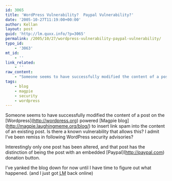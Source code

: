 ```yaml
---
id: 3065
title: 'WordPress Vulnerability?  Paypal Vulnerability?'
date: '2005-10-27T11:19:00+00:00'
author: Kellan
layout: post
guid: 'http://lm.quxx.info/?p=3065'
permalink: /2005/10/27/wordpress-vulnerability-paypal-vulnerability/
typo_id:
    - '3063'
mt_id:
    - ''
link_related:
    - ''
raw_content:
    - "Someone seems to have successfully modified the content of a post on the [Wordpress](http://wordpress.org) powered [Magpie blog](http://magpie.laughingmeme.org/blog/) to insert link spam into the content of an existing post.  Is there a known vulnerability that allows this?  I admit I\\'ve been remiss in following Wordpress security advisories?\r\n\r\nInterestingly only one post has been altered, and that post has the distinction of being the post with an embedded [Paypal](http://paypal.com) donation button.\r\n\r\nI\\'ve yanked the blog down for now until I have time to figure out what happened. (and I just got <acronym title=\\\"Laughing Meme\\\">LM</acronym> back online)"
tags:
    - blog
    - magpie
    - security
    - wordpress
---
```


Someone seems to have successfully modified the content of a post on the \[Wordpress\](http://wordpress.org) powered \[Magpie blog\](http://magpie.laughingmeme.org/blog/) to insert link spam into the content of an existing post. Is there a known vulnerability that allows this? I admit I’ve been remiss in following WordPress security advisories?

Interestingly only one post has been altered, and that post has the distinction of being the post with an embedded \[Paypal\](http://paypal.com) donation button.

I’ve yanked the blog down for now until I have time to figure out what happened. (and I just got <acronym title="Laughing Meme">LM</acronym> back online)